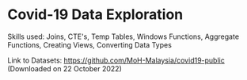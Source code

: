# Covid-19 Data Exploration

Skills used: Joins, CTE's, Temp Tables, Windows Functions, Aggregate Functions, Creating Views, Converting Data Types

Link to Datasets: https://github.com/MoH-Malaysia/covid19-public (Downloaded on 22 October 2022)


